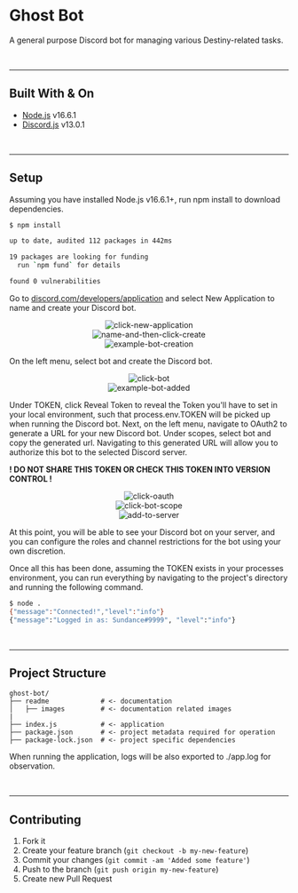 # Ghost Bot

A general purpose Discord bot for managing various Destiny-related tasks.

<br />

---

## Built With & On
* [Node.js](https://nodejs.org/en/download/) v16.6.1
* [Discord.js](https://discord.js.org/#/) v13.0.1

<br />

---

## Setup

Assuming you have installed Node.js v16.6.1+, run npm install to download dependencies.

```bash
$ npm install

up to date, audited 112 packages in 442ms

19 packages are looking for funding
  run `npm fund` for details

found 0 vulnerabilities
```

Go to [discord.com/developers/application](https://discord.com/developers/applications) and select
New Application to name and create your Discord bot.

<span style="display:block;text-align:center">![click-new-application](./readme/images/new-application.jpg)</span>
<span style="display:block;text-align:center">![name-and-then-click-create](./readme/images/create-application.jpg)</span>
<span style="display:block;text-align:center">![example-bot-creation](./readme/images/example-bot.jpg)</span>

On the left menu, select bot and create the Discord bot.

<span style="display:block;text-align:center">![click-bot](./readme/images/click-bot.jpg)</span>
<span style="display:block;text-align:center">![example-bot-added](./readme/images/example-bot-added.jpg)</span>

Under TOKEN, click Reveal Token to reveal the Token you'll have to set in your local environment, 
such that process.env.TOKEN will be picked up when running the Discord bot. Next, on the left menu,
navigate to OAuth2 to generate a URL for your new Discord bot. Under scopes, select bot and copy
the generated url. Navigating to this generated URL will allow you to authorize this bot to the
selected Discord server.

__! DO NOT SHARE THIS TOKEN OR CHECK THIS TOKEN INTO VERSION CONTROL !__



<span style="display:block;text-align:center">![click-oauth](./readme/images/click-oauth.jpg)</span>
<span style="display:block;text-align:center">![click-bot-scope](./readme/images/scopes.jpg)</span>
<span style="display:block;text-align:center">![add-to-server](./readme/images/add-to-server.jpg)</span>

At this point, you will be able to see your Discord bot on your server, and you can configure the
roles and channel restrictions for the bot using your own discretion.

Once all this has been done, assuming the TOKEN exists in your processes environment, you can
run everything by navigating to the project's directory and running the following command.

```bash
$ node .
{"message":"Connected!","level":"info"}
{"message":"Logged in as: Sundance#9999", "level":"info"}
```

<br />

---

## Project Structure

```
ghost-bot/
├── readme             # <- documentation
│   ├── images         # <- documentation related images
|
├── index.js           # <- application
├── package.json       # <- project metadata required for operation
├── package-lock.json  # <- project specific dependencies
```

When running the application, logs will be also exported to ./app.log for observation.

<br />

---

## Contributing

1. Fork it
2. Create your feature branch (`git checkout -b my-new-feature`)
3. Commit your changes (`git commit -am 'Added some feature'`)
4. Push to the branch (`git push origin my-new-feature`)
5. Create new Pull Request